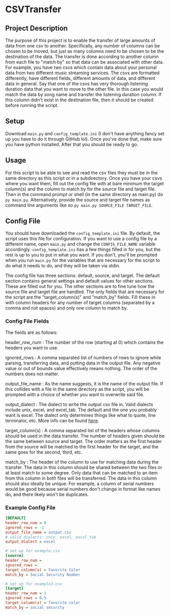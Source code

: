 # CSVTransfer

## Project Description
The purpose of this project is to enable the transfer of large amounts of 
data from one csv to another. Specifically, any number of columns can be
chosen to be moved, but just as many columns need to be chosen to be the
destination of the data. The transfer is done according to another column
from each file to "match by" so that data can be associated with other data.
For example, you have two csvs which contain data about your personal data from
two different music streaming services. The csvs are formatted differently,
have different fields, different amounts of data, and different data in general.
Say that one of the csvs has very thorough listening duration data that you want
to move to the other file. In this case you would match the data by song name
and transfer the listening duration column. If this column didn't exist in the
destination file, then it should be created before running the script.

## Setup
Download `main.py` and `config_template.ini` (I don't have anything fancy set 
up you have to do it through GitHub lol). Once you've done that, make sure you
have python installed. After that you should be ready to go.

## Usage
For this script to be able to see and read the csv files they must be in the
same directory as this script or in a subdirectory. Once you have your csvs
where you want them, fill out the config file with at bare minimum the target
column(s) and the column to match by for the source file and target file.
Then in the command prompt or shell (in the same directory as main.py) do 
`py main.py`. Alternatively, provide the source and target file names as
command line arguments like so `py main.py SOURCE_FILE TARGET_FILE`.

## Config File
You should have downloaded the `config_template.ini` file. By default, the
script uses this file for configuration. If you want to use a config file by
a different name, open `main.py` and change the `CONFIG_FILE_NAME` variable 
accordingly. `config_template.ini` has a few things filled in for you, but 
the rest is up to you to put in what you want. If you don't, you'll be 
prompted when you run `main.py` for the variables that are necessary for 
the script to do what it needs to do, and they will be taken via stdin.

The config file has three sections: default, source, and target. The default
section contains general settings and default values for other sections. These
are filled out for you. The other sections are to fine tune how the source file
and target file are handled. The only fields that are necessary for the script
are the "target_column(s)" and "match_by" fields. Fill these in with column
headers for any number of target columns (separated by a comma and not spaces)
and only one column to match by.

### Config File Fields
The fields are as follows:

header_row_num
: The number of the row (starting at 0) which contains the headers you want to
use.

ignored_rows
: A comma separated list of numbers of rows to ignore while parsing, 
transferring data, and putting data in the output file. Any negative value or
out of bounds value effectively means nothing. The order of the numbers does
not matter.

output_file_name
: As the name suggests, it is the name of the output file. If this collides with
a file in the same directory as the script, you will be prompted with a choice of
whether you want to overwrite said file.

output_dialect
: The dialect to write the output csv file in. Valid dialects include unix,
excel, and excel_tab. The default and the one you probably want is excel. The
dialect only determines things like what to quote, line terminator, etc. More
info can be found [here](https://docs.python.org/3/library/csv.html#csv.excel).

target_column(s)
: A comma separated list of the headers whose columns should be used in the data
transfer. The number of headers given should be the same between source and 
target. The order matters as the first header from the source will be matched to
the first header for the target, and the same goes for the second, third, etc.

match_by
: The header of the column to use for matching data during the transfer. The data
in this column should be shared between the two files or at least match to some
degree. Only data that can be matched to an item from this column in both files
will be transferred. The data in this column should also ideally be unique. For
example, a column of serial numbers would be good because serial numbers don't
change in format like names do, and there likely won't be duplicates.

### Example Config File
```ini
[DEFAULT]
header_row_num = 0
ignored_rows = -1
output_file_name = output.csv
# valid dialects: unix, excel, excel_tab
output_dialect = excel

# set up for example.csv
[source]
header_row_num =
ignored_rows =
target_column(s) = Favorite Color
match_by = Social Security Number

# set up for example3.csv
[target]
header_row_num = 1
ignored_rows = 0,5
target_column(s) = favorite color
match_by = social security
```
